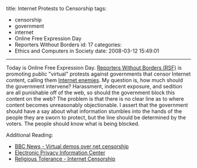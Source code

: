 title: Internet Protests to Censorship
tags:
  - censorship
  - government
  - internet
  - Online Free Expression Day
  - Reporters Without Borders
id: 17
categories:
  - Ethics and Computers in Society
date: 2008-03-12 15:49:01
---

Today is Online Free Expression Day. [Reporters Without Borders (RSF)](http://www.rsf.org/ "RSF") is promoting public "virtual" protests against governments that censor Internet content, calling them [Internet enemies](http://us.oneworld.net/external/?url=http%3A%2F%2Fwww.rsf.org%2Farticle.php3%3Fid_article%3D26017 "Internet enemies"). My question is, how much should the government intervene? Harassment, indecent exposure, and sedition are all punishable off of the web, so should the government block this content on the web? The problem is that there is no clear line as to where content becomes unreasonably objectionable. I assert that the government should have a say about what information stumbles into the hands of the people they are sworn to protect, but the line should be determined by the voters. The people should know what is being blocked.

Additional Reading:

*   [BBC News - Virtual demos over net censorship
](http://news.bbc.co.uk/2/hi/in_depth/7292130.stm "BBC News")
*   [Electronic Privacy Information Center](http://epic.org/free_speech/censorship/ "epic.org")
*   [Religious Tolerance - Internet Censorship](http://www.religioustolerance.org/cyberpat.htm "ReligiousTolerance.org")